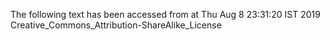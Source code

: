 The following text has been accessed from at Thu Aug 8 23:31:20 IST 2019
Creative_Commons_Attribution-ShareAlike_License
